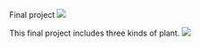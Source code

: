 Final project
<img src=https://www.ncnu.edu.tw/ncnuweb/units/share/全校共用/web_material/images/banner/banner_16_1.gif>

This final project includes three kinds of plant.
<img src=http://sowhc.sow.org.tw/html/interp/name/name08/li-tzu/li-tzu1.jpg>
